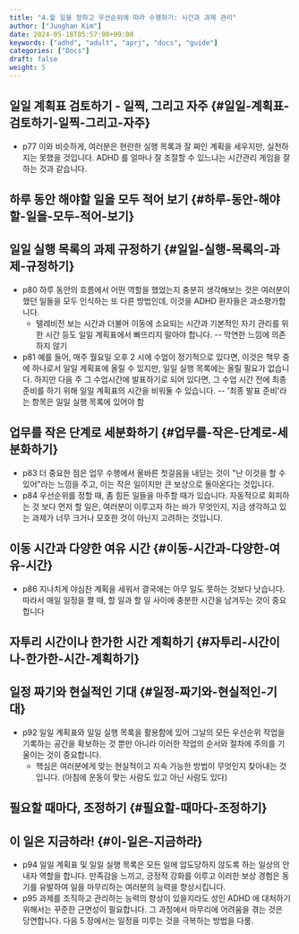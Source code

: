 ```yaml
---
title: "4.할 일을 정하고 우선순위에 따라 수행하기: 시간과 과제 관리"
author: ["Junghan Kim"]
date: 2024-05-18T05:57:00+09:00
keywords: ["adhd", "adult", "aprj", "docs", "guide"]
categories: ["Docs"]
draft: false
weight: 5
---
```


<!--more-->


## 일일 계획표 검토하기 - 일찍, 그리고 자주 {#일일-계획표-검토하기-일찍-그리고-자주}

-   p77 이와 비슷하게, 여러분은 현란한 실행 목록과 잘 짜인 계획을 세우지만, 실천하지는 못했을 것입니다. ADHD 를 얼마나 잘 조절할 수 있느냐는 시간관리 게임을 잘하는 것과 같습니다.


## 하루 동안 해야할 일을 모두 적어 보기 {#하루-동안-해야할-일을-모두-적어-보기}


## 일일 실행 목록의 과제 규정하기 {#일일-실행-목록의-과제-규정하기}

-   p80 하루 동안의 흐름에서 어떤 역할을 했었는지 충분히 생각해보는 것은 여러분이 했던 일들을 모두 인식하는 또 다른 방법인데, 이것을 ADHD 환자들은 과소평가합니다.
    -   텔레비전 보는 시간과 더불어 이동에 소요되는 시간과 기본적인 자기 관리를 위한 시간 등도 일일 계획표에서 빠뜨리지 말아야 합니다. -- 막연한 느낌에 의존하지 않기
-   p81 예를 들어, 매주 월요일 오후 2 시에 수업이 정기적으로 있다면, 이것은 책무 중에 하나로서 일일 계획표에 올릴 수 있지만, 일일 실행 목록에는 올릴 필요가 없습니다. 하지만 다음 주 그 수업시간에 발표하기로 되어 있다면, 그 수업 시간 전에 최종 준비를 하기 위해 일일 계획표의 시간을 비워둘 수 있습니다. -- '최종 발표 준비'라는 항목은 일일 실행 목록에 있어야 함


## 업무를 작은 단계로 세분화하기 {#업무를-작은-단계로-세분화하기}

-   p83 더 중요한 점은 업무 수행에서 올바른 첫걸음을 내딛는 것이 "난 이것을 할 수 있어"라는 느낌을 주고, 이는 작은 일이지만 큰 보상으로 돌아온다는 것입니다.
-   p84 우선순위를 정할 때, 좀 힘든 일들을 마주할 때가 있습니다. 자동적으로 회피하는 것 보다 먼저 할 일은, 여러분이 이루고자 하는 바가 무엇인지, 지금 생각하고 있는 과제가 너무 크거나 모호한 것이 아닌지 고려하는 것입니다.


## 이동 시간과 다양한 여유 시간 {#이동-시간과-다양한-여유-시간}

-   p86 지나치게 야심찬 계획을 세워서 결국에는 아무 일도 못하는 것보다 낫습니다. 따라서 매일 일정을 짤 때, 할 일과 할 일 사이에 충분한 시간을 남겨두는 것이 중요합니다


## 자투리 시간이나 한가한 시간 계획하기 {#자투리-시간이나-한가한-시간-계획하기}


## 일정 짜기와 현실적인 기대 {#일정-짜기와-현실적인-기대}

-   p92 일일 계획표와 일일 실행 목록을 활용함에 있어 그날의 모든 우선순위 작업을 기록하는 공간을 확보하는 것 뿐만 아니라 이러한 작업의 순서와 절차에 주의를 기울이는 것이 중요합니다.
    -   핵심은 여러분에게 맞는 현실적이고 지속 가능한 방법이 무엇인지 찾아내는 것입니다. (아침에 운동이 맞는 사람도 있고 아닌 사람도 있다)


## 필요할 때마다, 조정하기 {#필요할-때마다-조정하기}


## 이 일은 지금하라! {#이-일은-지금하라}

-   p94 일일 계획표 및 일일 실행 목록은 모든 일에 압도당하지 않도록 하는 일상의 안내자 역할을 합니다. 만족감을 느끼고, 긍정적 강화를 이루고 이러한 보상 경험은 동기를 유발하여 일을 마무리하는 여러분의 능력을 향상시킵니다.
-   p95 과제를 조직하고 관리하는 능력의 향상이 있을지라도 성인 ADHD 에 대처하기 위해서는 꾸준한 근면성이 필요합니다. 그 과정에서 마무리에 어려움을 겪는 것은 당연합니다. 다음 5 장에서는 일정을 미루는 것을 극복하는 방법을 다룸.
